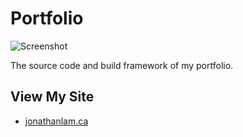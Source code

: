 # Portfolio
![Screenshot](https://github.com/mstop4/portfolio-src/blob/master/docs/tour.gif)

The source code and build framework of my portfolio.

## View My Site

- [jonathanlam.ca](https://jonathanlam.ca)
